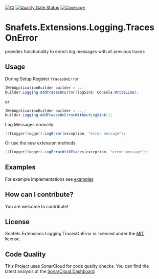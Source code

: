 [![CI](https://github.com/SnafetsTheOne/Snafets.Extensions.Logging.TracesOnError/actions/workflows/ci.yml/badge.svg?branch=main)](https://github.com/SnafetsTheOne/Snafets.Extensions.Logging.TracesOnError/actions/workflows/ci.yml)
[![Quality Gate Status](https://sonarcloud.io/api/project_badges/measure?project=snafetstheone_snafets-extensions-logging-tracesonerror&metric=alert_status)](https://sonarcloud.io/summary/new_code?id=snafetstheone_snafets-extensions-logging-tracesonerror)
[![Coverage](https://sonarcloud.io/api/project_badges/measure?project=snafetstheone_snafets-extensions-logging-tracesonerror&metric=coverage)](https://sonarcloud.io/summary/new_code?id=snafetstheone_snafets-extensions-logging-tracesonerror)

# Snafets.Extensions.Logging.TracesOnError

provides functionality to enrich log messages with all previous traces

## Usage

During Setup Register `TracesOnError`
``` csharp
IWebApplicationBuilder builder = ...;
builder.Logging.AddTracesOnError(logSink: Console.WriteLine);
```
or
``` csharp
IWebApplicationBuilder builder = ...;
builder.Logging.AddTracesOnErrorWithoutLogSink();
```

Log Messages normally 
``` csharp
((ILogger)logger).LogError(exception, "error message");
```
Or use the new extension methods
``` csharp
((ILogger)logger).LogErrorWithTraces(exception, "error message");
```

## Examples

For example implementations see [examples](https://github.com/SnafetsTheOne/Snafets.Extensions.Logging.TracesOnError/tree/main/examples)

## How can I contribute?

You are welcome to contribute!

## License

Snafets.Extensions.Logging.TracesOnError is licensed under the [MIT](LICENSE.TXT) license.

## Code Quality

This Project uses SonarCloud for code quality checks. You can find the latest analysis at the [SonarCloud Dashboard](https://sonarcloud.io/project/overview?id=snafetstheone_snafets-extensions-logging-tracesonerror).